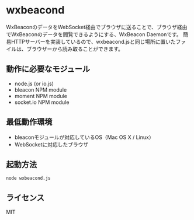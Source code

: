 # wxbeacond

WxBeaconのデータをWebSocket経由でブラウザに送ることで、ブラウザ経由でWxBeaconのデータを閲覧できるようにする、WxBeacon Daemonです。
簡易HTTPサーバーを実装しているので、wxbeacond.jsと同じ場所に置いたファイルは、ブラウザーから読み取ることができます。

## 動作に必要なモジュール

* node.js (or io.js)
* bleacon NPM module
* moment NPM module
* socket.io NPM module

## 最低動作環境

* bleaconモジュールが対応しているOS（Mac OS X / Linux）
* WebSocketに対応したブラウザ

## 起動方法

```Shell
node wxbeacond.js
```

## ライセンス

MIT
